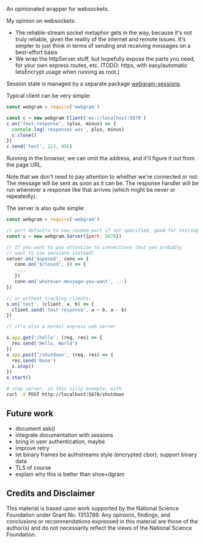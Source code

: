 An opinionated wrapper for websockets.

My opinion on websockets:
* The reliable-stream socket metaphor gets in the way, because it's not truly reliable, given the reality of the internet and remote issues. It's simpler to just think in terms of sending and receiving messages on a best-effort basis
* We wrap the httpServer stuff, but hopefully expose the parts you need, for your own express routes, etc.  (TODO: https, with easy/automatic letsEncrypt usage when running as root.)

Session state is managed by a separate package [webgram-sessions](../webgram-sessions).

Typical client can be very simple:

```js
const webgram = require('webgram')

const c = new webgram.Client('ws://localhost:5678')
c.on('test-response', (plus, minus) => {
  console.log('responses was', plus, minus)
  c.close()
})
c.send('test', 123, 456)
```

Running in the browser, we can omit the address, and it'll figure it out
from the page URL.

Note that we don't need to pay attention to whether we're connected or
not.  The message will be sent as soon as it can be.  The response
handler will be run whenever a response like that arrives (which might
be never or repeatedly).

The server is also quite simple:

```js
const webgram = require('webgram')

// port defaults to new-random-port if not specified, good for testing
const s = new webgram.Server({port: 5678})

// If you want to pay attention to connections (but you probably
// want to use sessions instead)
server.on('$opened', conn => {
   conn.on('$closed', () => {
    ...
   })
   conn.on('whatever-message-you-want', ...)
})

// or without tracking clients:
s.on('test', (client, a, b) => {
  client.send('test-response', a + b, a - b)
})

// it's also a normal express web server

s.app.get('/hello', (req, res) => {
  res.send('Hello, World')
})
s.app.post('/shutdown', (req, res) => {
  res.send('Done')
  s.stop()
})
s.start()
```

```sh
# stop server, in this silly example, with
curl -X POST http://localhost:5678/shutdown
```

## Future work

* document ask()
* integrate documentation with sessions
* bring in user authentication, maybe
* improve retry
* let binary frames be authstreams style (encrypted cbor); support binary data
* TLS of course
* explain why this is better than shoe+dgram

## Credits and Disclaimer

This material is based upon work supported by the National Science Foundation under Grant No. 1313789.  Any opinions, findings, and conclusions or recommendations expressed in this material are those of the author(s) and do not necessarily reflect the views of the National Science Foundation.